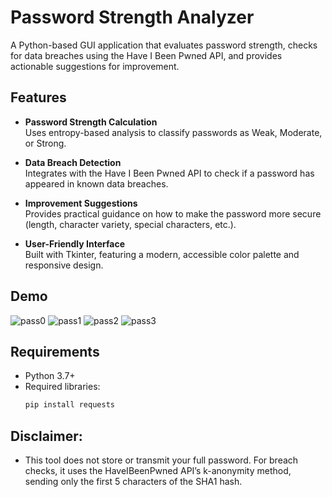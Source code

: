 # Password Strength Analyzer

A Python-based GUI application that evaluates password strength, checks for data breaches using the Have I Been Pwned API, and provides actionable suggestions for improvement.

## Features

- **Password Strength Calculation**  
  Uses entropy-based analysis to classify passwords as Weak, Moderate, or Strong.

- **Data Breach Detection**  
  Integrates with the Have I Been Pwned API to check if a password has appeared in known data breaches.

- **Improvement Suggestions**  
  Provides practical guidance on how to make the password more secure (length, character variety, special characters, etc.).

- **User-Friendly Interface**  
  Built with Tkinter, featuring a modern, accessible color palette and responsive design.

## Demo
![pass0](https://github.com/user-attachments/assets/ecc2fbe7-b15a-4878-bb26-0c9c92354858)
![pass1](https://github.com/user-attachments/assets/839b7186-a59b-493c-bc4d-b1df7792b173)
![pass2](https://github.com/user-attachments/assets/a8c8e493-2bd3-4196-af1b-42ec10013995)
![pass3](https://github.com/user-attachments/assets/03b42e1e-00c1-46ba-845a-5ae94445b650)
## Requirements

- Python 3.7+
- Required libraries:  
  ```bash
  pip install requests
## Disclaimer:
- This tool does not store or transmit your full password. For breach checks, it uses the HaveIBeenPwned API’s k-anonymity method, sending only the first 5 characters of the SHA1 hash.
